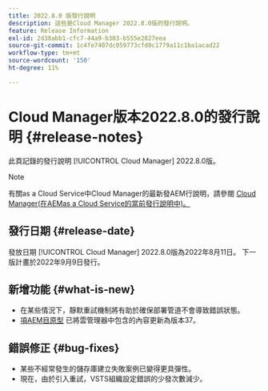 ```yaml
---
title: 2022.8.0 版發行說明
description: 這些是Cloud Manager 2022.8.0版的發行說明。
feature: Release Information
exl-id: 2d38abb1-cfc7-44a9-b303-b555e2827eea
source-git-commit: 1c4fe7407dc059773cfd0c1779a11c1ba1acad22
workflow-type: tm+mt
source-wordcount: '150'
ht-degree: 11%

---
```



# Cloud Manager版本2022.8.0的發行說明 {#release-notes}

此頁記錄的發行說明 [!UICONTROL Cloud Manager] 2022.8.0版。

>[!NOTE]
>
>有關as a Cloud Service中Cloud Manager的最新發AEM行說明，請參閱 [Cloud Manager(在AEMas a Cloud Service的當前發行說明中)。](https://experienceleague.adobe.com/docs/experience-manager-cloud-service/content/implementing/using-cloud-manager/release-notes-cloud-manager/release-notes-cm-current.html)

## 發行日期 {#release-date}

發放日期 [!UICONTROL Cloud Manager] 2022.8.0版為2022年8月11日。 下一版計畫於2022年9月9日發行。

## 新增功能 {#what-is-new}

* 在某些情況下，靜默重試機制將有助於確保部署管道不會導致錯誤狀態。
* [項AEM目原型](https://experienceleague.adobe.com/docs/experience-manager-core-components/using/developing/archetype/overview.html) 已將雲管理器中包含的內容更新為版本37。

## 錯誤修正 {#bug-fixes}

* 某些不經常發生的儲存庫建立失敗案例已變得更具彈性。
* 現在，由於引入重試，VSTS組織設定錯誤的少發次數減少。
